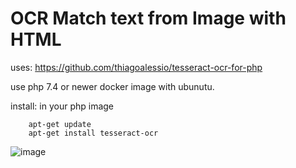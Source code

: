 # OCR Match text from Image with HTML

uses: https://github.com/thiagoalessio/tesseract-ocr-for-php

use php 7.4 or newer docker image with ubunutu.

install: in your php image

```
    apt-get update
    apt-get install tesseract-ocr
```

![image](https://github.com/brbartholdeiu/orcmatch/assets/114003386/0458d4a1-18d6-4fc4-90f7-163542727a30)
